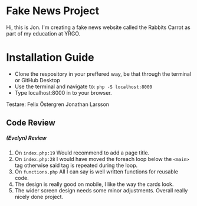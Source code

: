 # Fake News Project

Hi, this is Jon. I'm creating a fake news website called the Rabbits Carrot as part of my education at YRGO.

# Installation Guide
- Clone the respository in your preffered way, be that through the terminal or GitHub Desktop
- Use the terminal and navigate to:
`php -S localhost:8000`
- Type localhost:8000 in to your browser.

Testare: 
Felix Östergren
Jonathan Larsson

## Code Review
##### (Evelyn) Review

1. On `index.php:19` Would recommend to add a page title.
2. On `index.php:28` I would have moved the foreach loop below the `<main>` tag otherwise said tag is repeated during the loop.
3. On `functions.php` All I can say is well written functions for reusable code.
4. The design is really good on mobile, I like the way the cards look.
5. The wider screen design needs some minor adjustments. Overall really nicely done project.
